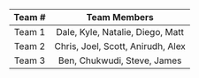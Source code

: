|  Team #  | Team Members |
|:--------:|:--------------------:|
|  Team 1  | Dale, Kyle, Natalie, Diego, Matt |
|  Team 2  | Chris, Joel, Scott, Anirudh, Alex |
|  Team 3  | Ben, Chukwudi, Steve, James |

